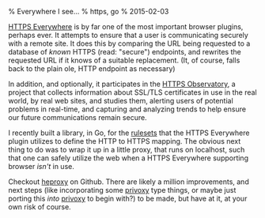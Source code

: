 % Everywhere I see...
% https, go
% 2015-02-03

[HTTPS Everywhere][he] is by far one of the most important browser
plugins, perhaps ever. It attempts to ensure that a user is
communicating securely with a remote site. It does this by comparing
the URL being requested to a database of *known* HTTPS (read:
"secure") endpoints, and rewrites the requested URL if it knows of
a suitable replacement. (It, of course, falls back to the plain ole,
HTTP endpoint as necessary)

In addition, and optionally, it participates in the
[HTTPS Observatory][ho], a project that collects information about SSL/TLS
certificates in use in the real world, by real web sites, and studies
them, alerting users of potential problems in real-time, and capturing
and analyzing trends to help ensure our future communications remain
secure.

I recently built a library, in Go, for the [rulesets][rs] that the
HTTPS Everywhere plugin utilizes to define the HTTP to HTTPS
mapping. The obvious next thing to do was to wrap it up in a little
proxy, that runs on localhost, such that one can safely utilize the
web when a HTTPS Everywhere supporting browser *isn't* in use.

Checkout [heproxy][heproxy] on Github. There are likely a million
improvements, and next steps (like incorporating some
[privoxy][privoxy] type things, or maybe just porting this *into*
[privoxy][privoxy] to begin with?) to be made, but have at it, at your
own risk of course.

[heproxy]: https://github.com/apg/heproxy
[he]: https://www.eff.org/https-everywhere
[ho]: https://www.eff.org/observatory
[rs]: https://www.eff.org/https-everywhere/rulesets
[privoxy]: http://www.privoxy.org/
